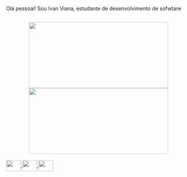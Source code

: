 Olá pessoal! Sou Ivan Viana, estudante de desenvolvimento de sofwtare
##
<div align="center">
  <a href="https://github.com/ivaraujo">
  <img height="180em" width="380em" src="https://github-readme-stats.vercel.app/api?username=ivaraujo&show_icons=true&theme=dark&include_all_commits=true&count_private=true"/>
  <img height="180em" width="380em" src="https://github-readme-stats.vercel.app/api/top-langs/?username=ivaraujo&layout=compact&langs_count=7&theme=dark"/>
</div>

<div style="display: inline_block"><br>

<img align="center" height="30" width="40"  src="https://cdn.jsdelivr.net/gh/devicons/devicon/icons/html5/html5-original.svg" />

<img align="center" height="30" width="40" src="https://cdn.jsdelivr.net/gh/devicons/devicon/icons/css3/css3-original.svg" />

<!--<img align="center" height="30" width="40" src="https://cdn.jsdelivr.net/gh/devicons/devicon/icons/javascript/javascript-plain.svg" />

<img align="center" height="30" width="40" src="https://cdn.jsdelivr.net/gh/devicons/devicon/icons/php/php-plain.svg" />

<!--<img align="center" height="30" width="40" src="https://cdn.jsdelivr.net/gh/devicons/devicon/icons/python/python-original.svg" />-->

<!--<img align="center" height="30" width="40" src="https://cdn.jsdelivr.net/gh/devicons/devicon/icons/java/java-original.svg" />-->

<!--<img align="center" height="30" width="40" src="https://cdn.jsdelivr.net/gh/devicons/devicon/icons/android/android-plain.svg" />-->

<img align="center" height="30" width="40" src="https://cdn.jsdelivr.net/gh/devicons/devicon/icons/mysql/mysql-original.svg" />

<!--<img align="center" height="30" width="40" src="https://cdn.jsdelivr.net/gh/devicons/devicon/icons/raspberrypi/raspberrypi-original.svg" />-->

<!--<img align="center" height="30" width="40" src="https://cdn.jsdelivr.net/gh/devicons/devicon/icons/csharp/csharp-original.svg" />-->

<!--<img align="center" height="30" width="40" src="https://cdn.jsdelivr.net/gh/devicons/devicon/icons/unity/unity-original.svg" />-->
</div>

